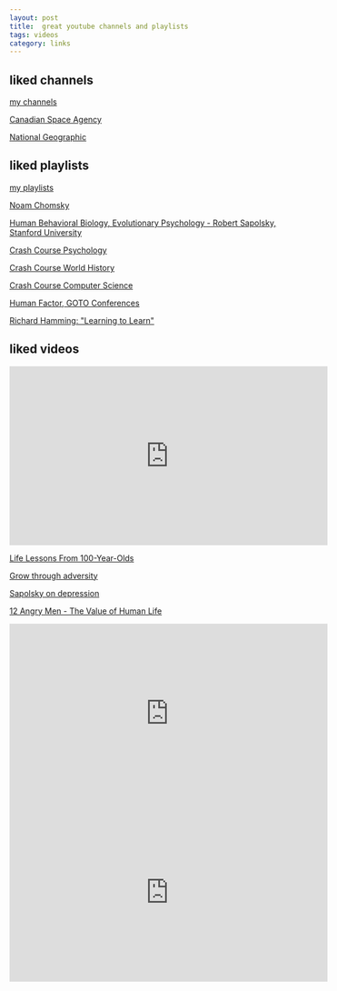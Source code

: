 ```yaml
---
layout: post
title:  great youtube channels and playlists 
tags: videos 
category: links
--- 
```


## liked channels

[my channels](https://www.youtube.com/channel/UCGn05il3FxxvSrGeF2B0OrA/channels)

[Canadian Space Agency](https://www.youtube.com/user/canadianspaceagency)

[National Geographic](https://www.youtube.com/user/NationalGeographic)

## liked playlists

[my playlists](https://www.youtube.com/channel/UCGn05il3FxxvSrGeF2B0OrA/playlists)

[Noam Chomsky](https://www.youtube.com/playlist?list=PLWLbn2jVHeLrzqDGxz1d5iF4ojjA3Cyes)

[Human Behavioral Biology, Evolutionary Psychology - Robert Sapolsky, Stanford University](https://www.youtube.com/playlist?list=PLMwddpZ_3nkAWijQlBnkwnr9wfcuderVe)

[Crash Course Psychology](https://www.youtube.com/playlist?list=PL8dPuuaLjXtOPRKzVLY0jJY-uHOH9KVU6)

[Crash Course World History](https://www.youtube.com/playlist?list=PLBDA2E52FB1EF80C9)

[Crash Course Computer Science](https://www.youtube.com/playlist?list=PL8dPuuaLjXtNlUrzyH5r6jN9ulIgZBpdo)

[Human Factor, 
GOTO Conferences](https://www.youtube.com/playlist?list=PLEx5khR4g7PJquVHXtkcdo-QzK54bfmY9)

[Richard Hamming: "Learning to Learn"](https://www.youtube.com/playlist?list=PL2FF649D0C4407B30)


## liked videos

<iframe width="560" height="315" src="https://www.youtube.com/embed/udAL48P5NJU" frameborder="0" allow="accelerometer; autoplay; encrypted-media; gyroscope; picture-in-picture" allowfullscreen></iframe>

[Life Lessons From 100-Year-Olds](https://youtu.be/9AThycGCakk)

[Grow through adversity](https://www.youtube.com/watch?v=qJq8IovXFYQ&list=LLGn05il3FxxvSrGeF2B0OrA&index=255&t=0s)

[Sapolsky on depression](https://www.youtube.com/watch?v=NOAgplgTxfc&list=LLGn05il3FxxvSrGeF2B0OrA&index=8&t=0s)

[12 Angry Men - The Value of Human Life](https://youtu.be/DLFeLV9QS-8)

<iframe width="560" height="315" src="https://www.youtube.com/embed/R9OCA6UFE-0" frameborder="0" allow="accelerometer; autoplay; encrypted-media; gyroscope; picture-in-picture" allowfullscreen></iframe>


<iframe width="560" height="315" src="https://www.youtube.com/embed/wUEl8KrMz14" frameborder="0" allow="accelerometer; autoplay; encrypted-media; gyroscope; picture-in-picture" allowfullscreen></iframe>